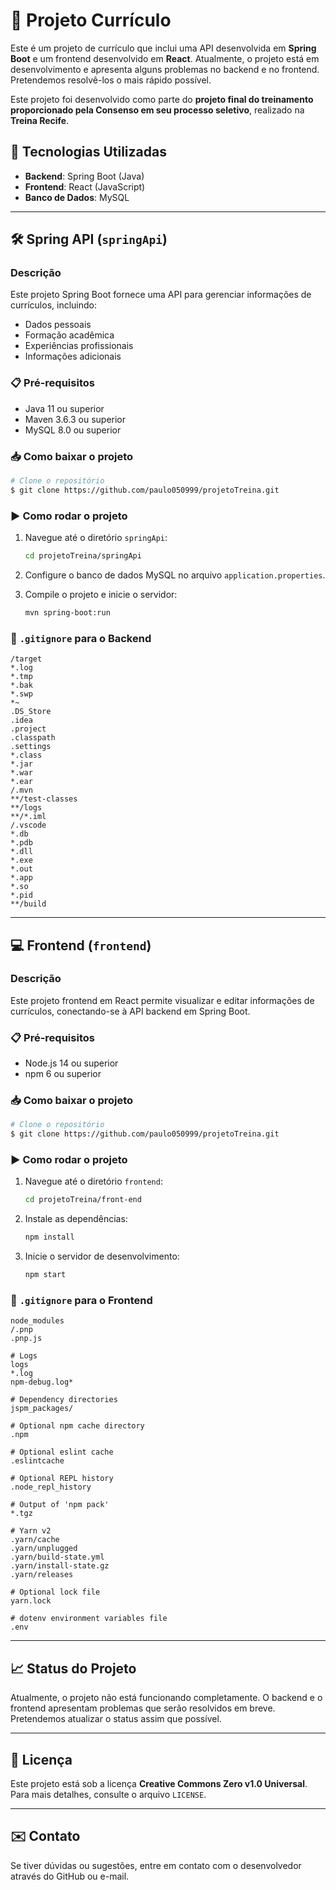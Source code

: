 # 📄 Projeto Currículo

Este é um projeto de currículo que inclui uma API desenvolvida em **Spring Boot** e um frontend desenvolvido em **React**. Atualmente, o projeto está em desenvolvimento e apresenta alguns problemas no backend e no frontend. Pretendemos resolvê-los o mais rápido possível.

Este projeto foi desenvolvido como parte do **projeto final do treinamento proporcionado pela Consenso em seu processo seletivo**, realizado na **Treina Recife**.

## 🚀 Tecnologias Utilizadas

- **Backend**: Spring Boot (Java)
- **Frontend**: React (JavaScript)
- **Banco de Dados**: MySQL

---

## 🛠️ Spring API (`springApi`)

### Descrição
Este projeto Spring Boot fornece uma API para gerenciar informações de currículos, incluindo:
- Dados pessoais
- Formação acadêmica
- Experiências profissionais
- Informações adicionais

### 📋 Pré-requisitos
- Java 11 ou superior
- Maven 3.6.3 ou superior
- MySQL 8.0 ou superior

### 📥 Como baixar o projeto

```bash
# Clone o repositório
$ git clone https://github.com/paulo050999/projetoTreina.git
```

### ▶️ Como rodar o projeto

1. Navegue até o diretório `springApi`:
   ```bash
   cd projetoTreina/springApi
   ```

2. Configure o banco de dados MySQL no arquivo `application.properties`.

3. Compile o projeto e inicie o servidor:
   ```bash
   mvn spring-boot:run
   ```

### 📝 `.gitignore` para o Backend

```
/target
*.log
*.tmp
*.bak
*.swp
*~
.DS_Store
.idea
.project
.classpath
.settings
*.class
*.jar
*.war
*.ear
/.mvn
**/test-classes
**/logs
**/*.iml
/.vscode
*.db
*.pdb
*.dll
*.exe
*.out
*.app
*.so
*.pid
**/build
```

---

## 💻 Frontend (`frontend`)

### Descrição
Este projeto frontend em React permite visualizar e editar informações de currículos, conectando-se à API backend em Spring Boot.

### 📋 Pré-requisitos
- Node.js 14 ou superior
- npm 6 ou superior

### 📥 Como baixar o projeto

```bash
# Clone o repositório
$ git clone https://github.com/paulo050999/projetoTreina.git
```

### ▶️ Como rodar o projeto

1. Navegue até o diretório `frontend`:
   ```bash
   cd projetoTreina/front-end
   ```

2. Instale as dependências:
   ```bash
   npm install
   ```

3. Inicie o servidor de desenvolvimento:
   ```bash
   npm start
   ```

### 📝 `.gitignore` para o Frontend

```
node_modules
/.pnp
.pnp.js

# Logs
logs
*.log
npm-debug.log*

# Dependency directories
jspm_packages/

# Optional npm cache directory
.npm

# Optional eslint cache
.eslintcache

# Optional REPL history
.node_repl_history

# Output of 'npm pack'
*.tgz

# Yarn v2
.yarn/cache
.yarn/unplugged
.yarn/build-state.yml
.yarn/install-state.gz
.yarn/releases

# Optional lock file
yarn.lock

# dotenv environment variables file
.env
```

---

## 📈 Status do Projeto
Atualmente, o projeto não está funcionando completamente. O backend e o frontend apresentam problemas que serão resolvidos em breve. Pretendemos atualizar o status assim que possível.

---

## 📝 Licença
Este projeto está sob a licença **Creative Commons Zero v1.0 Universal**. Para mais detalhes, consulte o arquivo `LICENSE`.

---

## ✉️ Contato
Se tiver dúvidas ou sugestões, entre em contato com o desenvolvedor através do GitHub ou e-mail.
